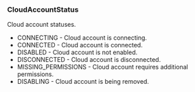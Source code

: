 ### CloudAccountStatus
Cloud account statuses.

- CONNECTING - Cloud account is connecting.
- CONNECTED - Cloud account is connected.
- DISABLED - Cloud account is not enabled.
- DISCONNECTED - Cloud account is disconnected.
- MISSING_PERMISSIONS - Cloud account requires additional permissions.
- DISABLING - Cloud account is being removed.
